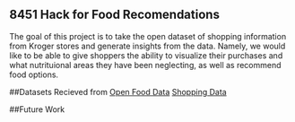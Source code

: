 ## 8451 Hack for Food Recomendations
The goal of this project is to take the open dataset of shopping information from Kroger stores and generate insights from the data. Namely, we would like to be able to give shoppers the ability to visualize their purchases and what nutrituional areas they have been neglecting, as well as recommend food options.

##Datasets Recieved from
[Open Food Data](https://www.kaggle.com/sarapissou/open-food-facts)
[Shopping Data](http://www.8451.com/area51/)

##Future Work
